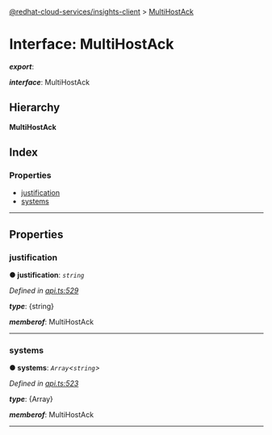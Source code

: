 [@redhat-cloud-services/insights-client](../README.md) > [MultiHostAck](../interfaces/multihostack.md)

# Interface: MultiHostAck

*__export__*: 

*__interface__*: MultiHostAck

## Hierarchy

**MultiHostAck**

## Index

### Properties

* [justification](multihostack.md#justification)
* [systems](multihostack.md#systems)

---

## Properties

<a id="justification"></a>

###  justification

**● justification**: *`string`*

*Defined in [api.ts:529](https://github.com/RedHatInsights/javascript-clients/blob/master/packages/insights/api.ts#L529)*

*__type__*: {string}

*__memberof__*: MultiHostAck

___
<a id="systems"></a>

###  systems

**● systems**: *`Array`<`string`>*

*Defined in [api.ts:523](https://github.com/RedHatInsights/javascript-clients/blob/master/packages/insights/api.ts#L523)*

*__type__*: {Array}

*__memberof__*: MultiHostAck

___

